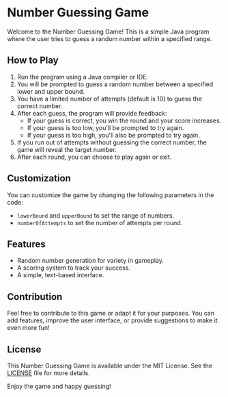 # Number Guessing Game

Welcome to the Number Guessing Game! This is a simple Java program where the user tries to guess a random number within a specified range.

## How to Play

1. Run the program using a Java compiler or IDE.
2. You will be prompted to guess a random number between a specified lower and upper bound.
3. You have a limited number of attempts (default is 10) to guess the correct number.
4. After each guess, the program will provide feedback:
   - If your guess is correct, you win the round and your score increases.
   - If your guess is too low, you'll be prompted to try again.
   - If your guess is too high, you'll also be prompted to try again.
5. If you run out of attempts without guessing the correct number, the game will reveal the target number.
6. After each round, you can choose to play again or exit.

## Customization

You can customize the game by changing the following parameters in the code:
- `lowerBound` and `upperBound` to set the range of numbers.
- `numberOfAttempts` to set the number of attempts per round.

## Features

- Random number generation for variety in gameplay.
- A scoring system to track your success.
- A simple, text-based interface.

## Contribution

Feel free to contribute to this game or adapt it for your purposes. You can add features, improve the user interface, or provide suggestions to make it even more fun!

## License

This Number Guessing Game is available under the MIT License. See the [LICENSE](LICENSE) file for more details.

Enjoy the game and happy guessing!

